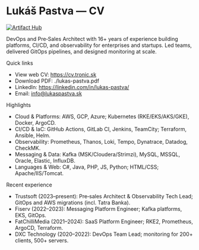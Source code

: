 # Lukáš Pastva — CV

[![Artifact Hub](https://img.shields.io/endpoint?url=https://artifacthub.io/badge/repository/helm-chartie)](https://artifacthub.io/packages/search?repo=helm-chartie)

DevOps and Pre‑Sales Architect with 16+ years of experience building platforms, CI/CD, and observability for enterprises and startups. Led teams, delivered GitOps pipelines, and designed monitoring at scale.

Quick links
- View web CV: https://cv.tronic.sk
- Download PDF: ./lukas-pastva.pdf
- LinkedIn: https://linkedin.com/in/lukas-pastva/
- Email: info@lukaspastva.sk

Highlights
- Cloud & Platforms: AWS, GCP, Azure; Kubernetes (RKE/EKS/AKS/GKE), Docker, ArgoCD.
- CI/CD & IaC: GitHub Actions, GitLab CI, Jenkins, TeamCity; Terraform, Ansible, Helm.
- Observability: Prometheus, Thanos, Loki, Tempo, Dynatrace, Datadog, CheckMK.
- Messaging & Data: Kafka (MSK/Cloudera/Strimzi), MySQL, MSSQL, Oracle, Elastic, InfluxDB.
- Languages & Web: C#, Java, PHP, JS, Python; HTML/CSS; Apache/IIS/Tomcat.

Recent experience
- Trustsoft (2023–present): Pre‑sales Architect & Observability Tech Lead; GitOps and AWS migrations (incl. Tatra Banka).
- Fiserv (2022–2023): Messaging Platform Engineer; Kafka platforms, EKS, GitOps.
- FatChilliMedia (2021–2024): SaaS Platform Engineer; RKE2, Prometheus, ArgoCD, Terraform.
- DXC Technology (2020–2022): DevOps Team Lead; monitoring for 200+ clients, 500+ servers.

